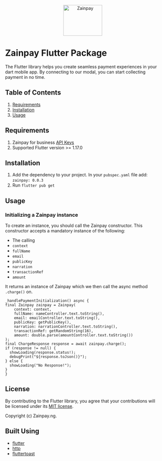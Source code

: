 <p align="center">  
   <img title="Zainpay" height="100" src="https://github.com/itcglobal/zainpay/blob/main/zainpay.png" width="50%"/>
</p>  

# Zainpay Flutter Package

The Flutter library helps you create seamless payment experiences in your dart mobile app. By connecting to our modal, you can start collecting payment in no time.


## Table of Contents

1. [Requirements](#requirements)
2. [Installation](#installation)
3. [Usage](#usage)

## Requirements

1. Zainpay for business [API Keys](https://zainpay.ng/developers)
2. Supported Flutter version >= 1.17.0


## Installation

1. Add the dependency to your project. In your `pubspec.yaml` file add: `zainpay: 0.0.3`
2. Run `flutter pub get`

## Usage

### Initializing a Zainpay instance

To create an instance, you should call the Zainpay constructor. This constructor accepts a mandatory instance of the following:

- The calling
-  `context`
-  `fullName`
-  `email`
-  `publicKey`
-  `narration`
-  `transactionRef`
-  `amount`

It returns an instance of Zainpay which we then call the async method `.charge()` on.

    _handlePaymentInitialization() async {
    final Zainpay zainpay = Zainpay(
        context: context,
        fullName: nameController.text.toString(),
        email: emailController.text.toString(),
        publicKey: getPublicKey(),
        narration: narrationController.text.toString(),
        transactionRef: getRandomString(16),
        amount: double.parse(amountController.text.toString())
    );
    final ChargeResponse response = await zainpay.charge();
    if (response != null) {
      showLoading(response.status!);
      debugPrint("${response.toJson()}");
    } else {
      showLoading("No Response!");
    }
    }

## License

By contributing to the Flutter library, you agree that your contributions will be licensed under its [MIT license](/LICENSE).

Copyright (c) Zainpay.ng.

## Built Using

- [flutter](https://flutter.dev/)
- [http](https://pub.dev/packages/http)
- [fluttertoast](https://pub.dev/packages/fluttertoast)
